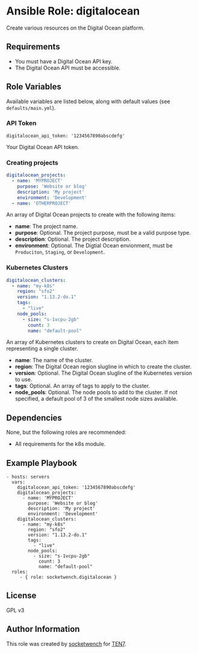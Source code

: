 # Ansible Role: digitalocean

Create various resources on the Digital Ocean platform.

## Requirements

* You must have a Digital Ocean API key.
* The Digital Ocean API must be accessible.

## Role Variables

Available variables are listed below, along with default values (see `defaults/main.yml`).

### API Token

```
digitalocean_api_token: '1234567890abscdefg'
```

Your Digital Ocean API token.

### Creating projects

```yaml
digitalocean_projects:
  - name: 'MYPROJECT'
    purpose: 'Website or blog'
    description: 'My project'
    environment: 'Development'
  - name: 'OTHERPROJECT'
```

An array of Digital Ocean projects to create with the following items:

* **name**: The project name.
* **purpose**: Optional. The project purpose, must be a valid purpose type.
* **description**: Optional. The project description.
* **environment**: Optional. The Digtial Ocean envionment, must be `Produciton`, `Staging`, or `Development`.

### Kubernetes Clusters 

```yaml
digitalocean_clusters:
  - name: "my-k8s"
    region: "sfo2"
    version: "1.13.2-do.1"
    tags:
      - "live"
    node_pools:
      - size: "s-1vcpu-2gb"
        count: 3
        name: "default-pool"
```

An array of Kubernetes clusters to create on Digital Ocean, each item representing a single cluster.

* **name**: The name of the cluster.
* **region**: The Digital Ocean region slugline in which to create the cluster.
* **version**: Optional. The Digital Ocean slugline of the Kubernetes version to use.
* **tags**: Optional. An array of tags to apply to the cluster.
* **node_pools**: Optional. The node pools to add to the cluster. If not specified, a default pool of 3 of the smallest node sizes available.

## Dependencies

None, but the following roles are recommended:

* All requirements for the k8s module.

## Example Playbook

    - hosts: servers
      vars:
        digitalocean_api_token: '1234567890abscdefg'
        digitalocean_projects:
          - name: 'MYPROJECT'
            purpose: 'Website or blog'
            description: 'My project'
            environment: 'Development'
        digitalocean_clusters:
          - name: "my-k8s"
            region: "sfo2"
            version: "1.13.2-do.1"
            tags:
              - "live"
            node_pools:
              - size: "s-1vcpu-2gb"
                count: 3
                name: "default-pool"
      roles:
         - { role: socketwench.digitalocean }

## License

GPL v3

## Author Information

This role was created by [socketwench](https://deninet.com/) for [TEN7](https://ten7.com).
